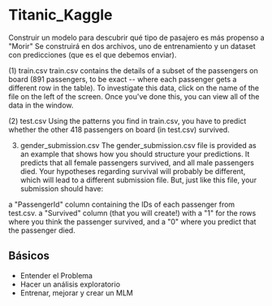 # Titanic_Kaggle
Construir un modelo para descubrir qué tipo de pasajero es más propenso a "Morir"
Se construirá en dos archivos, uno de entrenamiento y un dataset con predicciones (que es el que debemos enviar).

(1) train.csv
train.csv contains the details of a subset of the passengers on board (891 passengers, to be exact -- where each passenger gets a different row in the table). To investigate this data, click on the name of the file on the left of the screen. Once you've done this, you can view all of the data in the window.

(2) test.csv
Using the patterns you find in train.csv, you have to predict whether the other 418 passengers on board (in test.csv) survived.

3) gender_submission.csv
The gender_submission.csv file is provided as an example that shows how you should structure your predictions. It predicts that all female passengers survived, and all male passengers died. Your hypotheses regarding survival will probably be different, which will lead to a different submission file. But, just like this file, your submission should have:

a "PassengerId" column containing the IDs of each passenger from test.csv.
a "Survived" column (that you will create!) with a "1" for the rows where you think the passenger survived, and a "0" where you predict that the passenger died.


## Básicos
- Entender el Problema
- Hacer un análisis exploratorio
- Entrenar, mejorar y crear un MLM
